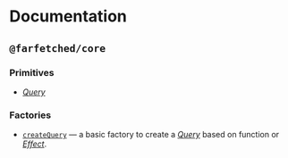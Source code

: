 # Documentation

## `@farfetched/core`

### Primitives

- [_Query_](./core/primitives/query.md)

### Factories

- [`createQuery`](./core/factories/create_query.md) — a basic factory to create a [_Query_](./core/primitives/query.md) based on function or [_Effect_](https://effector.dev/docs/api/effector/effect).

